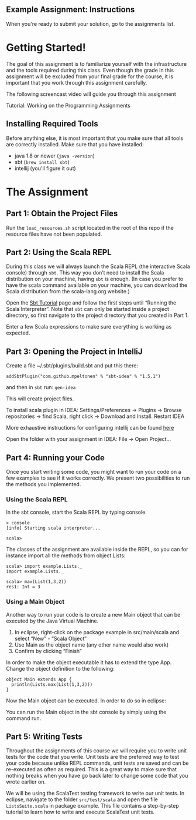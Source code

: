 ## Example Assignment: Instructions

When you're ready to submit your solution, go to the assignments list.

# Getting Started!

The goal of this assignment is to familiarize yourself with the infrastructure and the tools required during this class. Even though the grade in this assignment will be excluded from your final grade for the course, it is important that you work through this assignment carefully.

The following screencast video will guide you through this assignment

Tutorial: Working on the Programming Assignments

## Installing Required Tools

Before anything else, it is most important that you make sure that all tools are correctly installed. Make sure that you have installed:
* java 1.8 or newer (`java -version`)
* sbt (`brew install sbt`)
* intellij (you'll figure it out)

# The Assignment

## Part 1: Obtain the Project Files

Run the `load_resources.sh` script located in the root of this repo if the resource files have not been populated. 

## Part 2: Using the Scala REPL

During this class we will always launch the Scala REPL (the interactive Scala console) through `sbt`. This way you don’t need to install the Scala distribution on your machine, having `sbt` is enough. (In case you prefer to have the scala command available on your machine, you can download the Scala distribution from the scala-lang.org website.)

Open the [Sbt Tutorial](https://github.com/lampepfl/progfun-wiki/blob/gh-pages/SbtTutorial.md) page and follow the first steps until “Running the Scala Interpreter”. Note that `sbt` can only be started inside a project directory, so first navigate to the project directory that you created in Part 1.

Enter a few Scala expressions to make sure everything is working as expected.

## Part 3: Opening the Project in IntelliJ

Create a file ~/.sbt/plugins/build.sbt and put this there:

```addSbtPlugin("com.github.mpeltonen" % "sbt-idea" % "1.5.1")```

and then in `sbt` run: `gen-idea`

This will create project files.

To install scala plugin in IDEA: Settings/Preferences -> Plugins -> Browse repositories -> find Scala, right click -> Download and Install. Restart IDEA

More exhaustive instructions for configuring intellij can be found [here](http://laurentkempe.com/2013/09/20/Functional-Programming-Principles-in-Scala-using-JetBrains-IntelliJ-IDEA/)

Open the folder with your assignment in IDEA: File -> Open Project...

## Part 4: Running your Code

Once you start writing some code, you might want to run your code on a few examples to see if it works correctly. We present two possibilities to run the methods you implemented.

### Using the Scala REPL

In the sbt console, start the Scala REPL by typing console.
```
> console
[info] Starting scala interpreter...

scala>
```

The classes of the assignment are available inside the REPL, so you can for instance import all the methods from object Lists:

```
scala> import example.Lists._
import example.Lists._

scala> max(List(1,3,2))
res1: Int = 3
```

### Using a Main Object

Another way to run your code is to create a new Main object that can be executed by the Java Virtual Machine.

1. In eclipse, right-click on the package example in src/main/scala and select “New” - “Scala Object” 
2. Use Main as the object name (any other name would also work)
3. Confirm by clicking “Finish” 

In order to make the object executable it has to extend the type App. Change the object definition to the following:
```
object Main extends App {
  println(Lists.max(List(1,3,2)))
}
```
Now the Main object can be executed. In order to do so in eclipse:

You can run the Main object in the sbt console by simply using the command run.

## Part 5: Writing Tests

Throughout the assignments of this course we will require you to write unit tests for the code that you write. Unit tests are the preferred way to test your code because unlike REPL commands, unit tests are saved and can be re-executed as often as required. This is a great way to make sure that nothing breaks when you have go back later to change some code that you wrote earlier on.

We will be using the ScalaTest testing framework to write our unit tests. In eclipse, navigate to the folder `src/test/scala` and open the file `ListsSuite.scala` in package example. This file contains a step-by-step tutorial to learn how to write and execute ScalaTest unit tests.
